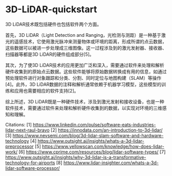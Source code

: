 # 3D-LiDAR-quickstart

3D LiDAR技术既包括硬件也包括软件两个方面。

首先，3D LiDAR（Light Detection and Ranging，光检测与测距）是一种基于激光的遥感技术，它使用激光脉冲来测量物体或环境的距离，形成所谓的点云数据，这些数据可以被进一步处理成三维图像。这一过程涉及到的激光发射器、接收器、扫描器等都是3D LiDAR的硬件组成部分[5]。

其次，为了使3D LiDAR技术的应用更加广泛和深入，需要通过软件来处理和解析硬件收集到的原始点云数据。这些软件能够将原始数据转换成有用的信息，如通过预处理软件进行对象跟踪和分类、分割、同时定位与地图构建（SLAM）等操作[4]。此外，3D LiDAR数据的注释和解析通常依赖于机器学习模型，这些模型的训练和应用也需要相应的软件支持[2]。

综上所述，3D LiDAR既是一种硬件技术，涉及到激光发射和接收设备，也是一种软件技术，需要通过软件来处理和解析硬件收集到的数据，以实现对环境的三维感知和理解。

Citations:
[1] https://www.linkedin.com/pulse/software-eats-industries-lidar-next-raul-bravo
[2] https://innodata.com/an-introduction-to-3d-lidar/
[3] https://www.nevsemi.com/blog/3d-lidar-slam-software-and-hardware-technology
[4] https://www.outsight.ai/insights/whats-a-3d-lidar-preprocessor
[5] https://www.yellowscan.com/knowledge/how-does-lidar-work/
[6] https://www.cprime.com/resources/blog/lidar-software-types/
[7] https://www.outsight.ai/insights/why-3d-lidar-is-a-transformative-technology-for-airports
[8] https://www.lidar-insighter.com/whats-a-3d-lidar-software-processor/
